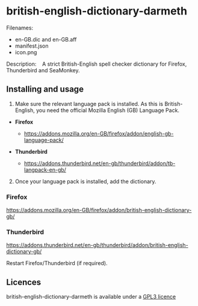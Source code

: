 
# british-english-dictionary-darmeth

Filenames:
* en-GB.dic and en-GB.aff
* manifest.json
* icon.png

Description:&nbsp;&nbsp;&nbsp;&nbsp;A strict British-English spell checker 
dictionary for Firefox, Thunderbird and SeaMonkey.<br>


## Installing and usage

1. Make sure the relevant language pack is installed. As this is British-English, 
you need the official Mozilla English (GB) Language Pack.

* <strong>Firefox</strong>
    * https://addons.mozilla.org/en-GB/firefox/addon/english-gb-language-pack/

* <strong>Thunderbird</strong>
    * https://addons.thunderbird.net/en-gb/thunderbird/addon/tb-langpack-en-gb/

2. Once your language pack is installed, add the dictionary.

### Firefox
https://addons.mozilla.org/en-GB/firefox/addon/british-english-dictionary-gb/<br>

### Thunderbird
https://addons.thunderbird.net/en-gb/thunderbird/addon/british-english-dictionary-gb/

Restart Firefox/Thunderbird (if required).


## Licences
british-english-dictionary-darmeth is available under a [GPL3 
licence](https://github.com/darmeth/british-english-language-tools/blob/main/ext-firefox-thunderbird-seamonkey/LICENCE)
